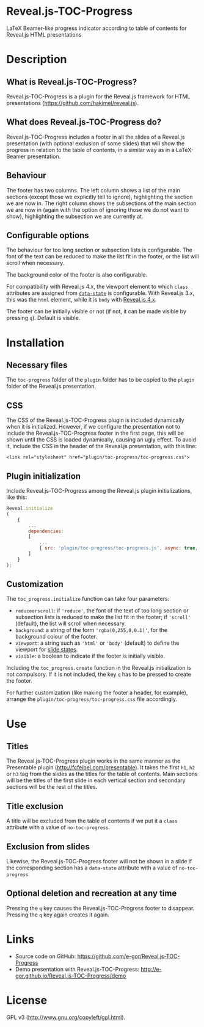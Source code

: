Reveal.js-TOC-Progress
======================

LaTeX Beamer-like progress indicator according to table of contents for Reveal.js HTML presentations

# Description

## What is Reveal.js-TOC-Progress?

Reveal.js-TOC-Progress is a plugin for the Reveal.js framework for HTML presentations (https://github.com/hakimel/reveal.js).

## What does Reveal.js-TOC-Progress do?

Reveal.js-TOC-Progress includes a footer in all the slides of a Reveal.js presentation (with optional exclusion of some slides) that will show the progress in relation to the table of contents, in a similar way as in a LaTeX-Beamer presentation.

## Behaviour

The footer has two columns. The left column shows a list of the main sections (except those we explicitly tell to ignore), highlighting the section we are now in. The right column shows the subsections of the main section we are now in (again with the option of ignoring those we do not want to show), highlighting the subsection we are currently at.

## Configurable options

The behaviour for too long section or subsection lists is configurable. The font of the text can be reduced to make the list fit in the footer, or the list will scroll when necessary.

The background color of the footer is also configurable.

For compatibility with Reveal.js 4.x, the viewport element to which `class` attributes are assigned from [`data-state`](https://revealjs.com/markup/#slide-states) is configurable.  With Reveal.js 3.x, this was the ```html``` element, while it is `body` with [Reveal.js 4.x](https://revealjs.com/markup/#viewport).

The footer can be initially visible or not (if not, it can be made visible by pressing ```q```). Default is visible.

# Installation

## Necessary files

The ```toc-progress``` folder of the ```plugin``` folder has to be copied to the ```plugin``` folder of the Reveal.js presentation.

## CSS

The CSS of the Reveal.js-TOC-Progress plugin is included dynamically when it is initialized. However, if we configure the presentation not to include the Reveal.js-TOC-Progress footer in the first page, this will be shown until the CSS is loaded dynamically, causing an ugly effect. To avoid it, include the CSS in the header of the Reveal.js presentation, with this line:

```<link rel="stylesheet" href="plugin/toc-progress/toc-progress.css">```

## Plugin initialization

Include Reveal.js-TOC-Progress among the Reveal.js plugin initializations, like this:

```javascript
Reveal.initialize
(
	{
		...
		dependencies:
		[
			...
			{ src: 'plugin/toc-progress/toc-progress.js', async: true, callback: function() { toc_progress.initialize(); toc_progress.create(); } }
		]
	}
);
```

## Customization

The ```toc_progress.initialize``` function can take four parameters:

- ```reduceorscroll```: if ```'reduce'```, the font of the text of too long section or subsection lists is reduced to make the list fit in the footer; if ```'scroll'``` (default), the list will scroll when necessary.
- ```background```: a string of the form ```'rgba(0,255,0,0.1)'```, for the background colour of the footer.
- ```viewport```: a string such as ```'html'``` or ```'body'``` (default) to define the viewport for [slide states](https://revealjs.com/markup/#viewport).
- ```visible```: a boolean to indicate if the footer is initially visible.

Including the ```toc_progress.create``` function in the Reveal.js initialization is not compulsory. If it is not included, the key ```q``` has to be pressed to create the footer.

For further customization (like making the footer a header, for example), arrange the ```plugin/toc-progress/toc-progress.css``` file accordingly.

# Use

## Titles

The Reveal.js-TOC-Progress plugin works in the same manner as the Presentable plugin (http://fcfeibel.com/presentable). It takes the first ```h1```, ```h2``` or ```h3``` tag from the slides as the titles for the table of contents. Main sections will be the titles of the first slide in each vertical section and secondary sections will be the rest of the titles.

## Title exclusion

A title will be excluded from the table of contents if we put it a ```class``` attribute with a value of ```no-toc-progress```.

## Exclusion from slides

Likewise, the Reveal.js-TOC-Progress footer will not be shown in a slide if the corresponding section has a ```data-state``` attribute with a value of ```no-toc-progress```.

## Optional deletion and recreation at any time

Pressing the ```q``` key causes the Reveal.js-TOC-Progress footer to disappear. Pressing the ```q``` key again creates it again.

# Links

- Source code on GitHub: https://github.com/e-gor/Reveal.js-TOC-Progress
- Demo presentation with Reveal.js-TOC-Progress: http://e-gor.github.io/Reveal.js-TOC-Progress/demo

# License

GPL v3 (http://www.gnu.org/copyleft/gpl.html).
